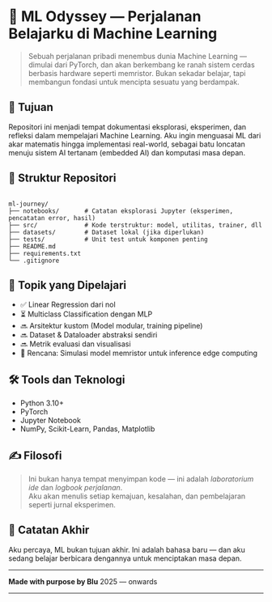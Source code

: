 # 🌌 ML Odyssey — Perjalanan Belajarku di Machine Learning

> Sebuah perjalanan pribadi menembus dunia Machine Learning — dimulai dari PyTorch, dan akan berkembang ke ranah sistem cerdas berbasis hardware seperti memristor. Bukan sekadar belajar, tapi membangun fondasi untuk mencipta sesuatu yang berdampak.

## 🎯 Tujuan

Repositori ini menjadi tempat dokumentasi eksplorasi, eksperimen, dan refleksi dalam mempelajari Machine Learning. Aku ingin menguasai ML dari akar matematis hingga implementasi real-world, sebagai batu loncatan menuju sistem AI tertanam (embedded AI) dan komputasi masa depan.

## 🧭 Struktur Repositori

```

ml-journey/
├── notebooks/       # Catatan eksplorasi Jupyter (eksperimen, pencatatan error, hasil)
├── src/             # Kode terstruktur: model, utilitas, trainer, dll
├── datasets/        # Dataset lokal (jika diperlukan)
├── tests/           # Unit test untuk komponen penting
├── README.md
├── requirements.txt
└── .gitignore

````

## 📘 Topik yang Dipelajari

- ✅ Linear Regression dari nol
- ⏳ Multiclass Classification dengan MLP
- 🔜 Arsitektur kustom (Model modular, training pipeline)
- 🔜 Dataset & Dataloader abstraksi sendiri
- 🔜 Metrik evaluasi dan visualisasi
- 🌟 Rencana: Simulasi model memristor untuk inference edge computing

## 🛠️ Tools dan Teknologi

- Python 3.10+
- PyTorch
- Jupyter Notebook
- NumPy, Scikit-Learn, Pandas, Matplotlib

## ✍️ Filosofi

> Ini bukan hanya tempat menyimpan kode — ini adalah *laboratorium ide* dan *logbook perjalanan*.  
Aku akan menulis setiap kemajuan, kesalahan, dan pembelajaran seperti jurnal eksperimen.

## 🚧 Catatan Akhir

Aku percaya, ML bukan tujuan akhir. Ini adalah bahasa baru — dan aku sedang belajar berbicara dengannya untuk menciptakan masa depan.

---

**Made with purpose by Blu**
2025 — onwards

---


